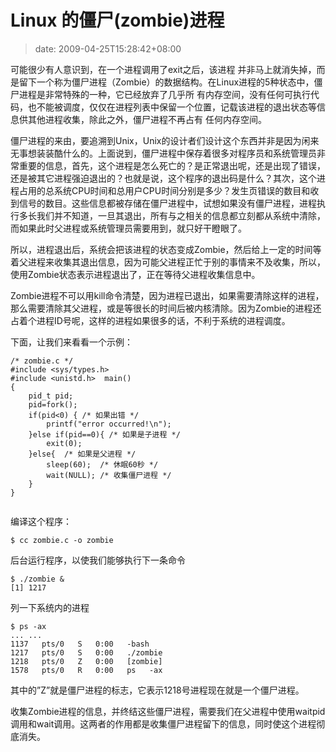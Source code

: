 # Linux 的僵尸(zombie)进程
>date: 2009-04-25T15:28:42+08:00


可能很少有人意识到，在一个进程调用了exit之后，该进程 并非马上就消失掉，而是留下一个称为僵尸进程（Zombie）的数据结构。在Linux进程的5种状态中，僵尸进程是非常特殊的一种，它已经放弃了几乎所 有内存空间，没有任何可执行代码，也不能被调度，仅仅在进程列表中保留一个位置，记载该进程的退出状态等信息供其他进程收集，除此之外，僵尸进程不再占有 任何内存空间。


僵尸进程的来由，要追溯到Unix，Unix的设计者们设计这个东西并非是因为闲来无事想装装酷什么的。上面说到，僵尸进程中保存着很多对程序员和系统管理员非常重要的信息，首先，这个进程是怎么死亡的？是正常退出呢，还是出现了错误，还是被其它进程强迫退出的？也就是说，这个程序的退出码是什么？其次，这个进程占用的总系统CPU时间和总用户CPU时间分别是多少？发生页错误的数目和收到信号的数目。这些信息都被存储在僵尸进程中，试想如果没有僵尸进程，进程执行多长我们并不知道，一旦其退出，所有与之相关的信息都立刻都从系统中清除，而如果此时父进程或系统管理员需要用到，就只好干瞪眼了。



所以，进程退出后，系统会把该进程的状态变成Zombie，然后给上一定的时间等着父进程来收集其退出信息，因为可能父进程正忙于别的事情来不及收集，所以，使用Zombie状态表示进程退出了，正在等待父进程收集信息中。


Zombie进程不可以用kill命令清楚，因为进程已退出，如果需要清除这样的进程，那么需要清除其父进程，或是等很长的时间后被内核清除。因为Zombie的进程还占着个进程ID号呢，这样的进程如果很多的话，不利于系统的进程调度。


下面，让我们来看看一个示例：



```
/* zombie.c */
#include <sys/types.h>
#include <unistd.h>  main()
{
    pid_t pid; 
    pid=fork();
    if(pid<0) { /* 如果出错 */ 
        printf("error occurred!\n");
    }else if(pid==0){ /* 如果是子进程 */ 
        exit(0);
    }else{  /* 如果是父进程 */ 
        sleep(60);  /* 休眠60秒 */ 
        wait(NULL); /* 收集僵尸进程 */
    }
}


```

编译这个程序：


`$ cc zombie.c -o zombie`


后台运行程序，以使我们能够执行下一条命令



```
$ ./zombie &
[1] 1217

```

列一下系统内的进程



```
$ ps -ax
... ...
1137   pts/0   S   0:00   -bash
1217   pts/0   S   0:00   ./zombie
1218   pts/0   Z   0:00   [zombie]
1578   pts/0   R   0:00   ps   -ax

```

其中的”Z”就是僵尸进程的标志，它表示1218号进程现在就是一个僵尸进程。


收集Zombie进程的信息，并终结这些僵尸进程，需要我们在父进程中使用waitpid调用和wait调用。这两者的作用都是收集僵尸进程留下的信息，同时使这个进程彻底消失。


